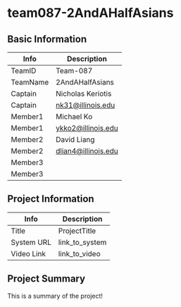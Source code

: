 # team087-2AndAHalfAsians

## Basic Information

|   Info      |        Description     |
| ----------- | ---------------------- |
| TeamID      |        Team-087        |
| TeamName    |         2AndAHalfAsians         |
| Captain     |       Nicholas Keriotis     |
| Captain     |  nk31@illinois.edu  |
| Member1     |        Michael Ko       |
| Member1     |   ykko2@illinois.edu  |
| Member2     |     David Liang     |
| Member2     |  dlian4@illinois.edu |
| Member3     |                        |
| Member3     |                        |

## Project Information

|   Info      |        Description     |
| ----------- | ---------------------- |
|  Title      |       ProjectTitle     |
| System URL  |      link_to_system    |
| Video Link  |      link_to_video     |

## Project Summary

This is a summary of the project!
